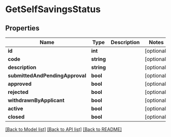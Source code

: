 # GetSelfSavingsStatus

## Properties
Name | Type | Description | Notes
------------ | ------------- | ------------- | -------------
**id** | **int** |  | [optional] 
**code** | **string** |  | [optional] 
**description** | **string** |  | [optional] 
**submittedAndPendingApproval** | **bool** |  | [optional] 
**approved** | **bool** |  | [optional] 
**rejected** | **bool** |  | [optional] 
**withdrawnByApplicant** | **bool** |  | [optional] 
**active** | **bool** |  | [optional] 
**closed** | **bool** |  | [optional] 

[[Back to Model list]](../../README.md#documentation-for-models) [[Back to API list]](../../README.md#documentation-for-api-endpoints) [[Back to README]](../../README.md)

